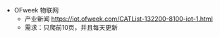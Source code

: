 - OFweek 物联网
    - 产业新闻 https://iot.ofweek.com/CATList-132200-8100-iot-1.html
    - 需求：只爬前10页，并且每天更新